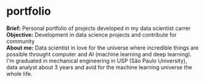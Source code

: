 # portfolio

**Brief:** Personal portfolio of projects developed in my data scientist carrer
<br> **Objective:** Development in data science projects and contribute for community
<br> **About me:** Data scientist in love for the universe where incredible things are possible throught computer and AI (machine learning and deep learning).
<br> I'm graduated in mechanical engineering in USP (São Paulo University), data analyst about 3 years and avid for the machine learning universe the whole life. 
